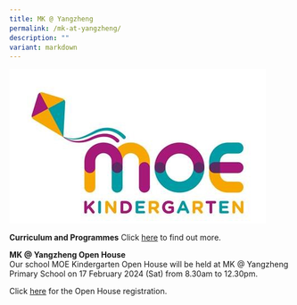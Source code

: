```yaml
---
title: MK @ Yangzheng
permalink: /mk-at-yangzheng/
description: ""
variant: markdown
---
```

[![MOE Kindergarten](/images/MOE%20Kindergarten.jpeg)](https://www.moe.gov.sg/preschool/moe-kindergarten)

 
**Curriculum and Programmes**
Click [here](https://www.moe.gov.sg/preschool/moe-kindergarten) to find out more.

**MK @ Yangzheng Open House**  
Our school MOE Kindergarten Open House will be held at MK @ Yangzheng Primary School on 17 February 2024 (Sat) from 8.30am to 12.30pm.

Click [here](https://form.gov.sg/654c2c4128c6d00011d38319) for the Open House registration.